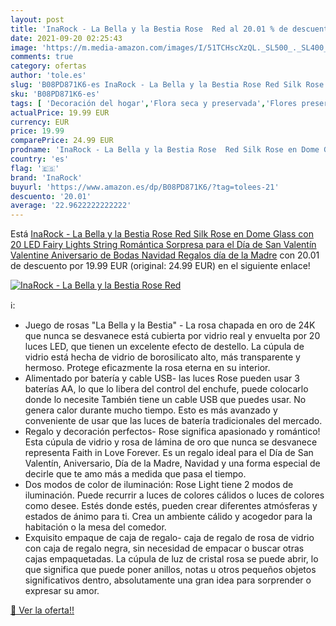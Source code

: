 ```yaml
---
layout: post
title: 'InaRock - La Bella y la Bestia Rose  Red al 20.01 % de descuento'
date: 2021-09-20 02:25:43
image: 'https://m.media-amazon.com/images/I/51TCHscXzQL._SL500_._SL400_.jpg'
comments: true
category: ofertas
author: 'tole.es'
slug: 'B08PD871K6-es InaRock - La Bella y la Bestia Rose Red Silk Rose en Dome...'
sku: 'B08PD871K6-es'
tags: [ 'Decoración del hogar','Flora seca y preservada','Flores preservadas','Hogar y cocina','inarock','navidad', ]
actualPrice: 19.99 EUR
currency: EUR
price: 19.99
comparePrice: 24.99 EUR
prodname: 'InaRock - La Bella y la Bestia Rose  Red Silk Rose en Dome Glass con 20 LED Fairy Lights String  Romántica Sorpresa para el Día de San Valentín  Valentine  Aniversario de Bodas  Navidad  Regalos día de la Madre'
country: 'es'
flag: '🇪🇸'
brand: 'InaRock'
buyurl: 'https://www.amazon.es/dp/B08PD871K6/?tag=tolees-21'
descuento: '20.01'
average: '22.9622222222222'
---
```


Está [InaRock - La Bella y la Bestia Rose  Red Silk Rose en Dome Glass con 20 LED Fairy Lights String  Romántica Sorpresa para el Día de San Valentín  Valentine  Aniversario de Bodas  Navidad  Regalos día de la Madre](https://www.amazon.es/dp/B08PD871K6/?tag=tolees-21) con 20.01 de descuento por 19.99 EUR (original: 24.99 EUR) en el siguiente enlace!

[![InaRock - La Bella y la Bestia Rose  Red](https://m.media-amazon.com/images/I/51TCHscXzQL._SL500_._SL400_.jpg)](https://www.amazon.es/dp/B08PD871K6/?tag=tolees-21)

ℹ️:

- Juego de rosas "La Bella y la Bestia" - La rosa chapada en oro de 24K que nunca se desvanece está cubierta por vidrio real y envuelta por 20 luces LED, que tienen un excelente efecto de destello. La cúpula de vidrio está hecha de vidrio de borosilicato alto, más transparente y hermoso. Protege eficazmente la rosa eterna en su interior.
- Alimentado por batería y cable USB- las luces Rose pueden usar 3 baterías AA, lo que lo libera del control del enchufe, puede colocarlo donde lo necesite También tiene un cable USB que puedes usar. No genera calor durante mucho tiempo. Esto es más avanzado y conveniente de usar que las luces de batería tradicionales del mercado.
- Regalo y decoración perfectos- Rose significa apasionado y romántico! Esta cúpula de vidrio y rosa de lámina de oro que nunca se desvanece representa Faith in Love Forever. Es un regalo ideal para el Día de San Valentín, Aniversario, Día de la Madre, Navidad y una forma especial de decirle que te amo más a medida que pasa el tiempo.
- Dos modos de color de iluminación: Rose Light tiene 2 modos de iluminación. Puede recurrir a luces de colores cálidos o luces de colores como desee. Estés donde estés, pueden crear diferentes atmósferas y estados de ánimo para ti. Crea un ambiente cálido y acogedor para la habitación o la mesa del comedor.
- Exquisito empaque de caja de regalo- caja de regalo de rosa de vidrio con caja de regalo negra, sin necesidad de empacar o buscar otras cajas empaquetadas. La cúpula de luz de cristal rosa se puede abrir, lo que significa que puede poner anillos, notas u otros pequeños objetos significativos dentro, absolutamente una gran idea para sorprender o expresar su amor.

[🛒 Ver la oferta!!](https://www.amazon.es/dp/B08PD871K6/?tag=tolees-21)
